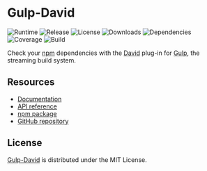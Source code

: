 # Gulp-David
![Runtime](https://img.shields.io/badge/node-%3E%3D10.13-brightgreen.svg) ![Release](https://img.shields.io/npm/v/@cedx/gulp-david.svg) ![License](https://img.shields.io/npm/l/@cedx/gulp-david.svg) ![Downloads](https://img.shields.io/npm/dt/@cedx/gulp-david.svg) ![Dependencies](https://david-dm.org/cedx/gulp-david.svg) ![Coverage](https://coveralls.io/repos/github/cedx/gulp-david/badge.svg) ![Build](https://travis-ci.com/cedx/gulp-david.svg)

Check your [npm](https://www.npmjs.com) dependencies with the [David](https://david-dm.org) plug-in for [Gulp](https://gulpjs.com), the streaming build system.

## Resources
- [Documentation](https://dev.belin.io/gulp-david)
- [API reference](https://dev.belin.io/gulp-david/api)
- [npm package](https://www.npmjs.com/package/@cedx/gulp-david)
- [GitHub repository](https://github.com/cedx/gulp-david)

## License
[Gulp-David](https://dev.belin.io/gulp-david) is distributed under the MIT License.
